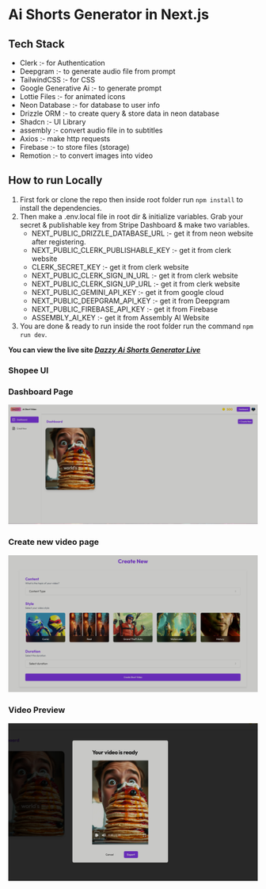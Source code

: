 # Ai Shorts Generator in Next.js

## Tech Stack

- Clerk :- for Authentication
- Deepgram :- to generate audio file from prompt
- TailwindCSS :- for CSS
- Google Generative Ai :- to generate prompt
- Lottie Files :- for animated icons
- Neon Database :- for database to user info
- Drizzle ORM :- to create query & store data in neon database
- Shadcn :- UI Library
- assembly :- convert audio file in to subtitles
- Axios :- make http requests
- Firebase :- to store files (storage)
- Remotion :- to convert images into video

## How to run Locally

1. First fork or clone the repo then inside root folder run `npm install` to install the dependencies.
2. Then make a .env.local file in root dir & initialize variables. Grab your secret & publishable key from Stripe Dashboard & make two variables.
   - NEXT_PUBLIC_DRIZZLE_DATABASE_URL :- get it from neon website after registering.
   - NEXT_PUBLIC_CLERK_PUBLISHABLE_KEY :- get it from clerk website
   - CLERK_SECRET_KEY :- get it from clerk website
   - NEXT_PUBLIC_CLERK_SIGN_IN_URL :- get it from clerk website
   - NEXT_PUBLIC_CLERK_SIGN_UP_URL :- get it from clerk website
   - NEXT_PUBLIC_GEMINI_API_KEY :- get it from google cloud
   - NEXT_PUBLIC_DEEPGRAM_API_KEY :- get it from Deepgram
   - NEXT_PUBLIC_FIREBASE_API_KEY :- get it from Firebase
   - ASSEMBLY_AI_KEY :- get it from Assembly AI Website
3. You are done & ready to run inside the root folder run the command `npm run dev`.

**You can view the live site _[Dazzy Ai Shorts Generator Live](https://dazzyaishorts-generator.netlify.app/)_**

### Shopee UI

### Dashboard Page

![Dashboard Page](/public/dashboard.png)

### Create new video page

![Create new video Page](/public/create-new-video.png)

### Video Preview

![Video Preview](/public/video-preview.png)
